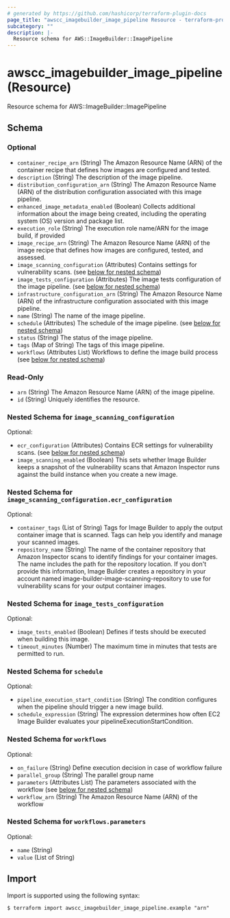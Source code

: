 ```yaml
---
# generated by https://github.com/hashicorp/terraform-plugin-docs
page_title: "awscc_imagebuilder_image_pipeline Resource - terraform-provider-awscc"
subcategory: ""
description: |-
  Resource schema for AWS::ImageBuilder::ImagePipeline
---
```


# awscc_imagebuilder_image_pipeline (Resource)

Resource schema for AWS::ImageBuilder::ImagePipeline



<!-- schema generated by tfplugindocs -->
## Schema

### Optional

- `container_recipe_arn` (String) The Amazon Resource Name (ARN) of the container recipe that defines how images are configured and tested.
- `description` (String) The description of the image pipeline.
- `distribution_configuration_arn` (String) The Amazon Resource Name (ARN) of the distribution configuration associated with this image pipeline.
- `enhanced_image_metadata_enabled` (Boolean) Collects additional information about the image being created, including the operating system (OS) version and package list.
- `execution_role` (String) The execution role name/ARN for the image build, if provided
- `image_recipe_arn` (String) The Amazon Resource Name (ARN) of the image recipe that defines how images are configured, tested, and assessed.
- `image_scanning_configuration` (Attributes) Contains settings for vulnerability scans. (see [below for nested schema](#nestedatt--image_scanning_configuration))
- `image_tests_configuration` (Attributes) The image tests configuration of the image pipeline. (see [below for nested schema](#nestedatt--image_tests_configuration))
- `infrastructure_configuration_arn` (String) The Amazon Resource Name (ARN) of the infrastructure configuration associated with this image pipeline.
- `name` (String) The name of the image pipeline.
- `schedule` (Attributes) The schedule of the image pipeline. (see [below for nested schema](#nestedatt--schedule))
- `status` (String) The status of the image pipeline.
- `tags` (Map of String) The tags of this image pipeline.
- `workflows` (Attributes List) Workflows to define the image build process (see [below for nested schema](#nestedatt--workflows))

### Read-Only

- `arn` (String) The Amazon Resource Name (ARN) of the image pipeline.
- `id` (String) Uniquely identifies the resource.

<a id="nestedatt--image_scanning_configuration"></a>
### Nested Schema for `image_scanning_configuration`

Optional:

- `ecr_configuration` (Attributes) Contains ECR settings for vulnerability scans. (see [below for nested schema](#nestedatt--image_scanning_configuration--ecr_configuration))
- `image_scanning_enabled` (Boolean) This sets whether Image Builder keeps a snapshot of the vulnerability scans that Amazon Inspector runs against the build instance when you create a new image.

<a id="nestedatt--image_scanning_configuration--ecr_configuration"></a>
### Nested Schema for `image_scanning_configuration.ecr_configuration`

Optional:

- `container_tags` (List of String) Tags for Image Builder to apply the output container image that is scanned. Tags can help you identify and manage your scanned images.
- `repository_name` (String) The name of the container repository that Amazon Inspector scans to identify findings for your container images. The name includes the path for the repository location. If you don't provide this information, Image Builder creates a repository in your account named image-builder-image-scanning-repository to use for vulnerability scans for your output container images.



<a id="nestedatt--image_tests_configuration"></a>
### Nested Schema for `image_tests_configuration`

Optional:

- `image_tests_enabled` (Boolean) Defines if tests should be executed when building this image.
- `timeout_minutes` (Number) The maximum time in minutes that tests are permitted to run.


<a id="nestedatt--schedule"></a>
### Nested Schema for `schedule`

Optional:

- `pipeline_execution_start_condition` (String) The condition configures when the pipeline should trigger a new image build.
- `schedule_expression` (String) The expression determines how often EC2 Image Builder evaluates your pipelineExecutionStartCondition.


<a id="nestedatt--workflows"></a>
### Nested Schema for `workflows`

Optional:

- `on_failure` (String) Define execution decision in case of workflow failure
- `parallel_group` (String) The parallel group name
- `parameters` (Attributes List) The parameters associated with the workflow (see [below for nested schema](#nestedatt--workflows--parameters))
- `workflow_arn` (String) The Amazon Resource Name (ARN) of the workflow

<a id="nestedatt--workflows--parameters"></a>
### Nested Schema for `workflows.parameters`

Optional:

- `name` (String)
- `value` (List of String)

## Import

Import is supported using the following syntax:

```shell
$ terraform import awscc_imagebuilder_image_pipeline.example "arn"
```
